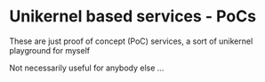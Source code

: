 # Unikernel based services - PoCs #
These are just proof of concept (PoC) services, a sort of unikernel playground for myself

Not necessarily useful for anybody else ...
